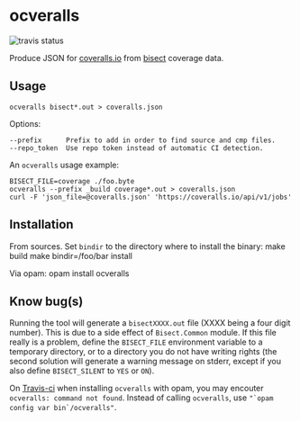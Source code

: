 # ocveralls

![travis status](https://travis-ci.org/sagotch/ocveralls.svg?branch=test)

Produce JSON for [coveralls.io](https://coveralls.io/) from
[bisect](http://bisect.x9c.fr/index.html) coverage data.

## Usage

    ocveralls bisect*.out > coveralls.json

Options:

    --prefix      Prefix to add in order to find source and cmp files.
    --repo_token  Use repo token instead of automatic CI detection.

An `ocveralls` usage example:

    BISECT_FILE=coverage ./foo.byte
    ocveralls --prefix _build coverage*.out > coveralls.json
    curl -F 'json_file=@coveralls.json' 'https://coveralls.io/api/v1/jobs'

## Installation

From sources. Set `bindir` to the directory where to install the binary:
    make build
	make bindir=/foo/bar install

Via opam:
    opam install ocveralls

## Know bug(s)

Running the tool will generate a `bisectXXXX.out` file
(XXXX being a four digit number). This is due to a side effect of
`Bisect.Common` module. If this file really is a problem, define the
`BISECT_FILE` environment variable to a temporary directory, or
to a directory you do not have writing rights (the second solution
will generate a warning message on stderr, except if you also
define `BISECT_SILENT` to `YES` or `ON`).

On [Travis-ci](https://travis-ci.org/) when installing
`ocveralls` with opam, you may encouter `ocveralls: command not found`.
Instead of calling `ocveralls`, use ``"`opam config var bin`/ocveralls"``.
